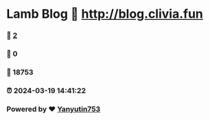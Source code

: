# Lamb Blog :link: http://blog.clivia.fun 
### :page_facing_up: [2](http://blog.clivia.fun/tag.html) 
### :speech_balloon: 0 
### :hibiscus: 18753 
### :alarm_clock: 2024-03-19 14:41:22 
### Powered by :heart: [Yanyutin753](https://github.com/Yanyutin753/Gmeek)
